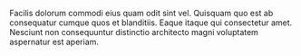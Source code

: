 Facilis dolorum commodi eius quam odit sint vel.
Quisquam quo est ab consequatur cumque quos et blanditiis.
Eaque itaque qui consectetur amet.
Nesciunt non consequuntur distinctio architecto magni voluptatem aspernatur est aperiam.